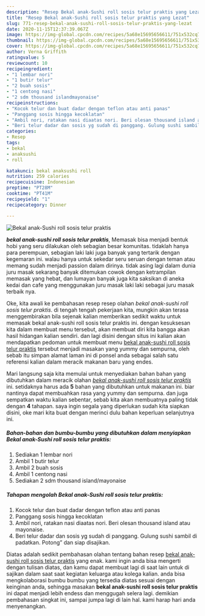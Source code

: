 ```yaml
---
description: "Resep Bekal anak-Sushi roll sosis telur praktis yang Lezat"
title: "Resep Bekal anak-Sushi roll sosis telur praktis yang Lezat"
slug: 771-resep-bekal-anak-sushi-roll-sosis-telur-praktis-yang-lezat
date: 2020-11-15T12:37:39.067Z
image: https://img-global.cpcdn.com/recipes/5a68e15695656611/751x532cq70/bekal-anak-sushi-roll-sosis-telur-praktis-foto-resep-utama.jpg
thumbnail: https://img-global.cpcdn.com/recipes/5a68e15695656611/751x532cq70/bekal-anak-sushi-roll-sosis-telur-praktis-foto-resep-utama.jpg
cover: https://img-global.cpcdn.com/recipes/5a68e15695656611/751x532cq70/bekal-anak-sushi-roll-sosis-telur-praktis-foto-resep-utama.jpg
author: Verna Griffith
ratingvalue: 5
reviewcount: 10
recipeingredient:
- "1 lembar nori"
- "1 butir telur"
- "2 buah sosis"
- "1 centong nasi"
- "2 sdm thousand islandmayonaise"
recipeinstructions:
- "Kocok telur dan buat dadar dengan teflon atau anti panas"
- "Panggang sosis hingga kecoklatan"
- "Ambil nori, ratakan nasi diaatas nori. Beri olesan thousand island atau mayonaise."
- "Beri telur dadar dan sosis yg sudah di panggang. Gulung sushi sambil di padatkan. Potong” dan siap disajikan."
categories:
- Resep
tags:
- bekal
- anaksushi
- roll

katakunci: bekal anaksushi roll 
nutrition: 259 calories
recipecuisine: Indonesian
preptime: "PT28M"
cooktime: "PT41M"
recipeyield: "1"
recipecategory: Dinner

---
```



![Bekal anak-Sushi roll sosis telur praktis](https://img-global.cpcdn.com/recipes/5a68e15695656611/751x532cq70/bekal-anak-sushi-roll-sosis-telur-praktis-foto-resep-utama.jpg)

<b><i>bekal anak-sushi roll sosis telur praktis</i></b>, Memasak bisa menjadi bentuk hobi yang seru dilakukan oleh sebagian besar komunitas. tidaklah hanya para perempuan, sebagian laki laki juga banyak yang tertarik dengan kegemaran ini. walau hanya untuk sekedar seru seruan dengan teman atau memang sudah menjadi passion dalam dirinya. tidak asing lagi dalam dunia juru masak sekarang banyak ditemukan cowok dengan ketrampilan memasak yang hebat, dan lumayan banyak juga kita saksikan di aneka kedai dan cafe yang menggunakan juru masak laki laki sebagai juru masak terbaik nya.



Oke, kita awali ke pembahasan resep resep olahan <i>bekal anak-sushi roll sosis telur praktis</i>. di tengah tengah pekerjaan kita, mungkin akan terasa menggembirakan bila sejenak kalian memberikan sedikit waktu untuk memasak bekal anak-sushi roll sosis telur praktis ini. dengan kesuksesan kita dalam membuat menu tersebut, akan membuat diri kita bangga akan hasil hidangan kalian sendiri. dan lagi disini dengan situs ini kalian akan mendapatkan pedoman untuk membuat menu <u>bekal anak-sushi roll sosis telur praktis</u> tersebut menjadi masakan yang yummy dan sempurna, oleh sebab itu simpan alamat laman ini di ponsel anda sebagai salah satu referensi kalian dalam meracik makanan baru yang endes.


Mari langsung saja kita memulai untuk menyediakan bahan bahan yang dibutuhkan dalam meracik olahan <u><i>bekal anak-sushi roll sosis telur praktis</i></u> ini. setidaknya harus ada <b>5</b> bahan yang dibutuhkan untuk makanan ini. biar nantinya dapat membuahkan rasa yang yummy dan sempurna. dan juga sempatkan waktu kalian sebentar, sebab kita akan membuatnya paling tidak dengan <b>4</b> tahapan. saya ingin segala yang diperlukan sudah kita siapkan disini, oke mari kita buat dengan merinci dulu bahan keperluan selanjutnya ini.

<!--inarticleads1-->

##### Bahan-bahan dan bumbu-bumbu yang dibutuhkan dalam menyiapkan Bekal anak-Sushi roll sosis telur praktis:

1. Sediakan 1 lembar nori
1. Ambil 1 butir telur
1. Ambil 2 buah sosis
1. Ambil 1 centong nasi
1. Sediakan 2 sdm thousand island/mayonaise




<!--inarticleads2-->

##### Tahapan mengolah Bekal anak-Sushi roll sosis telur praktis:

1. Kocok telur dan buat dadar dengan teflon atau anti panas
1. Panggang sosis hingga kecoklatan
1. Ambil nori, ratakan nasi diaatas nori. Beri olesan thousand island atau mayonaise.
1. Beri telur dadar dan sosis yg sudah di panggang. Gulung sushi sambil di padatkan. Potong” dan siap disajikan.




Diatas adalah sedikit pembahasan olahan tentang bahan resep <u>bekal anak-sushi roll sosis telur praktis</u> yang enak. kami ingin anda bisa mengerti dengan tulisan diatas, dan kamu dapat membuat lagi di saat lain untuk di sajikan dalam saat saat kegiatan keluarga atau kolega kalian. anda bisa mengkolaborasi bumbu bumbu yang tersedia diatas sesuai dengan keinginan anda, sehingga masakan <b>bekal anak-sushi roll sosis telur praktis</b> ini dapat menjadi lebih endess dan menggugah selera lagi. demikian pembahasan singkat ini, sampai jumpa lagi di lain hal. kami harap hari anda menyenangkan.
